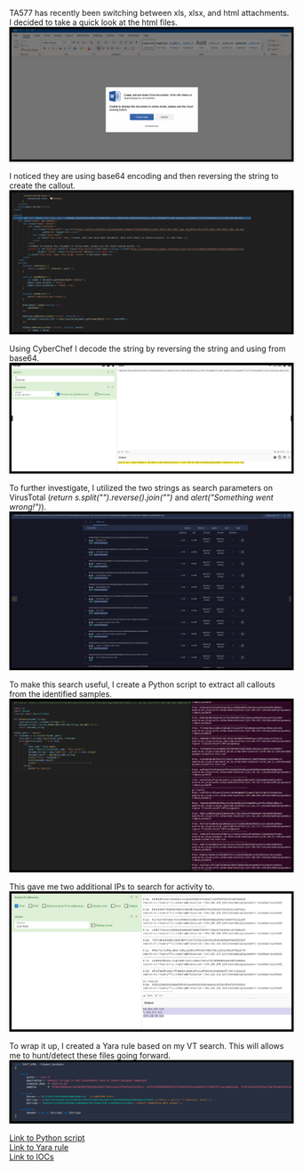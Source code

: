 

<style>
img{
	border: 4px solid black;
}
</style>


TA577 has recently been switching between xls, xlsx, and html attachments. I decided to take a quick look at the html files.  
<img src="Screenshots/Pasted image 20240328134148.png">

I noticed they are using base64 encoding and then reversing the string to create the callout. 
<img src="Screenshots/Pasted image 20240328134027.png">

Using CyberChef I decode the string by reversing the string and using from base64. 
<img src="Screenshots/Pasted image 20240328134232.png">

To further investigate, I utilized the two strings as search parameters on VirusTotal (*return s.split("").reverse().join("")* and *alert("Something went wrong!")*). 
<img src="Screenshots/Pasted image 20240328134648.png">


To make this search useful, I create a Python script to extract all callouts from the identified samples. 
<img src="Screenshots/Pasted image 20240328134817.png">

This gave me two additional IPs to search for activity to.
<img src="Screenshots/Pasted image 20240328135243.png">

To wrap it up, I created a Yara rule based on my VT search. This will allows me to hunt/detect these files going forward.
<img src="Screenshots/Pasted image 20240328135705.png">


<a href="Scripts/TA577_HTML_VT">Link to Python script</a>
<br>
<a href="(https://github.com/mcsx03/mcsx03.github.io/blob/main/Yara/TA577_HTML)">Link to Yara rule</a>
<br>
<a href="IOCs/2024_2_28_TA577_DarkGate">Link to IOCs</a>
<br>
